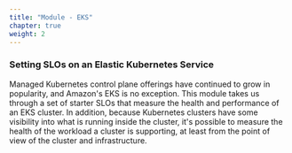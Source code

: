 ```yaml
---
title: "Module - EKS"
chapter: true
weight: 2
---
```


### Setting SLOs on an Elastic Kubernetes Service

Managed Kubernetes control plane offerings have continued to grow in popularity, and Amazon's EKS is no exception. This
module takes us through a set of starter SLOs that measure the health and performance of an EKS cluster. In addition,
because Kubernetes clusters have some visibility into what is running inside the cluster, it's possible to measure the
health of the workload a cluster is supporting, at least from the point of view of the cluster and infrastructure.
